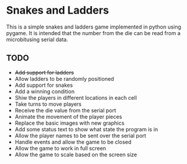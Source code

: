 # Snakes and Ladders

This is a simple snakes and ladders game implemented in python using pygame. It is intended that the number from the die can be read from a microbitusing serial data.

## TODO

* ~~Add support for ladders~~
* Allow ladders to be randomly positioned
* Add support for snakes
* Add a winning condition
* Shiw the players in different locations in each cell
* Take turns to move players
* Receive the die value from the serial port
* Animate the movement of the player pieces
* Replace the basic images with new graphics
* Add some status text to show what state the program is in
* Allow the player names to be sent over the serial port
* Handle events and allow the game to be closed
* Allow the game to work in full screen
* Allow the game to scale based on the screen size

